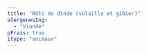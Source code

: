 ```yaml
---
title: "Rôti de dinde (volaille et gibier)"
alergenesIng:
  - "Viande"
pFrais: true
itype: "animaux"
---
```

